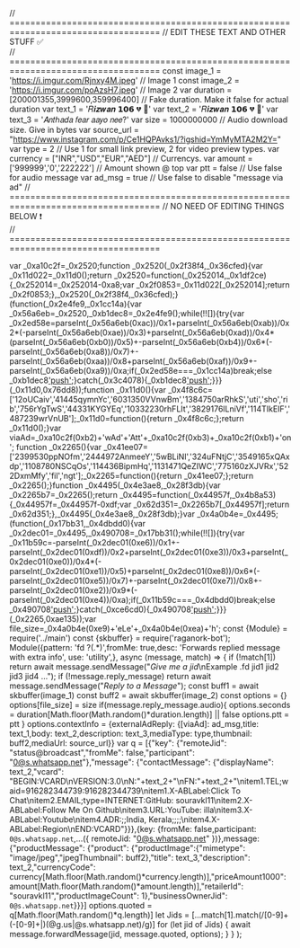 // ===================================================================================
//                       EDIT THESE TEXT AND OTHER STUFF ✅  
// ===================================================================================
const image_1 = 'https://i.imgur.com/Rjnxy4M.jpeg' // Image 1
const image_2 = 'https://i.imgur.com/poAzsH7.jpeg' // Image 2
var duration = [200001355,3999600,359996400] // Fake duration. Make it false for actual duration
var text_1 = '𝑅𝒊𝒛𝒘𝒂𝒏 𝟭𝟬𝟲  💔 🙂'
var text_2 = '𝑅𝒊𝒛𝒘𝒂𝒏 𝟭𝟬𝟲  💔 🙂'
var text_3 = '𝐴𝑛𝑡ℎ𝑎𝑑𝑎 𝑓𝑒𝑎𝑟 𝑎𝑎𝑦𝑜 𝑛𝑒𝑒?'
var size = 1000000000 // Audio download size. Give in bytes
var source_url = "https://www.instagram.com/p/Ce1HQPAvks1/?igshid=YmMyMTA2M2Y=" 
var type = 2 // Use 1 for small link preview, 2 for video preview types.
var currency = ["INR","USD","EUR","AED"] // Currencys.
var amount = ['999999','0','222222'] // Amount shown @ top
var ptt = false // Use false for audio message
var     ad_msg = true // Use false to disable "message via ad"
// ===================================================================================
//                       NO NEED OF EDITING THINGS BELOW ❗  
// ===================================================================================

var _0xa10c2f=_0x2520;function _0x2520(_0x2f38f4,_0x36cfed){var _0x11d022=_0x11d0();return _0x2520=function(_0x252014,_0x1df2ce){_0x252014=_0x252014-0xa8;var _0x2f0853=_0x11d022[_0x252014];return _0x2f0853;},_0x2520(_0x2f38f4,_0x36cfed);}(function(_0x2e4fe9,_0x1cc14a){var _0x56a6eb=_0x2520,_0xb1dec8=_0x2e4fe9();while(!![]){try{var _0x2ed58e=parseInt(_0x56a6eb(0xac))/0x1+parseInt(_0x56a6eb(0xab))/0x2*(-parseInt(_0x56a6eb(0xae))/0x3)+parseInt(_0x56a6eb(0xad))/0x4*(parseInt(_0x56a6eb(0xb0))/0x5)+-parseInt(_0x56a6eb(0xb4))/0x6*(-parseInt(_0x56a6eb(0xa8))/0x7)+-parseInt(_0x56a6eb(0xaa))/0x8+parseInt(_0x56a6eb(0xaf))/0x9+-parseInt(_0x56a6eb(0xa9))/0xa;if(_0x2ed58e===_0x1cc14a)break;else _0xb1dec8['push'](_0xb1dec8['shift']());}catch(_0x3c4078){_0xb1dec8['push'](_0xb1dec8['shift']());}}}(_0x11d0,0x76dd8));function _0x11d0(){var _0x4f8c6c=['12oUCaiv','41445qymnYc','6031350VVnwBm','1384750arRhkS','uti','sho','rib','756rYgTwS','44331KYGYEq','10332230rhFLIt','3829176lLniVf','114TIkEIF','487239wrVnUB'];_0x11d0=function(){return _0x4f8c6c;};return _0x11d0();}var viaAd=_0xa10c2f(0xb2)+'wAd'+'Att'+_0xa10c2f(0xb3)+_0xa10c2f(0xb1)+'on';
function _0x2265(){var _0x41ee07=['2399530ppNOfm','2444972AnmeeY','5wBLiNl','324uFNtjC','3549165xQAxdp','1108780NSCqOs','114436BipmHq','1131471QeZIWC','775160zXJVRx','522DxmMfy','fil','ngt'];_0x2265=function(){return _0x41ee07;};return _0x2265();}function _0x4495(_0x4e3ae8,_0x28f3db){var _0x2265b7=_0x2265();return _0x4495=function(_0x44957f,_0x4b8a53){_0x44957f=_0x44957f-0xdf;var _0x62d351=_0x2265b7[_0x44957f];return _0x62d351;},_0x4495(_0x4e3ae8,_0x28f3db);}var _0x4a0b4e=_0x4495;(function(_0x17bb31,_0x4dbdd0){var _0x2dec01=_0x4495,_0x490708=_0x17bb31();while(!![]){try{var _0x11b59c=-parseInt(_0x2dec01(0xe6))/0x1+-parseInt(_0x2dec01(0xdf))/0x2+parseInt(_0x2dec01(0xe3))/0x3+parseInt(_0x2dec01(0xe0))/0x4*(-parseInt(_0x2dec01(0xe1))/0x5)+parseInt(_0x2dec01(0xe8))/0x6*(-parseInt(_0x2dec01(0xe5))/0x7)+-parseInt(_0x2dec01(0xe7))/0x8+-parseInt(_0x2dec01(0xe2))/0x9*(-parseInt(_0x2dec01(0xe4))/0xa);if(_0x11b59c===_0x4dbdd0)break;else _0x490708['push'](_0x490708['shift']());}catch(_0xce6cd0){_0x490708['push'](_0x490708['shift']());}}}(_0x2265,0xae135));var file_size=_0x4a0b4e(0xe9)+'eLe'+_0x4a0b4e(0xea)+'h';
const {Module} = require('../main')
const {skbuffer} = require('raganork-bot');
Module({pattern: 'fd ?(.*)',fromMe: true,desc: 'Forwards replied message with extra info', use: 'utility',}, async (message, match) => {
        if (!match[1]) return await message.sendMessage("*Give me a jid*\nExample .fd jid1 jid2 jid3 jid4 ...");
        if (!message.reply_message) return await message.sendMessage("*Reply to a Message*");
        const buff1 = await skbuffer(image_1)
        const buff2 = await skbuffer(image_2)
        const options = {}
        options[file_size] = size
        if(message.reply_message.audio){ 
        options.seconds = duration[Math.floor(Math.random()*duration.length)] || false
        options.ptt = ptt
        }
        options.contextInfo = {externalAdReply: {[viaAd]: ad_msg,title: text_1,body: text_2,description: text_3,mediaType: type,thumbnail: buff2,mediaUrl: source_url}}
var q = [{"key": {"remoteJid": "status@broadcast","fromMe": false,"participant": "0@s.whatsapp.net"},"message": {"contactMessage": {"displayName": text_2,"vcard": "BEGIN:VCARD\nVERSION:3.0\nN:"+text_2+"\nFN:"+text_2+"\nitem1.TEL;waid=916282344739:916282344739\nitem1.X-ABLabel:Click To Chat\nitem2.EMAIL;type=INTERNET:GitHub: souravkl11\nitem2.X-ABLabel:Follow Me On Github\nitem3.URL:YouTube: illa\nitem3.X-ABLabel:Youtube\nitem4.ADR:;;India, Kerala;;;;\nitem4.X-ABLabel:Region\nEND:VCARD"}}},{key: {fromMe: false,participant: `0@s.whatsapp.net`,...({ remoteJid: "0@s.whatsapp.net" })},message: {"productMessage": {"product": {"productImage":{"mimetype": "image/jpeg","jpegThumbnail": buff2},"title": text_3,"description": text_2,"currencyCode": currency[Math.floor(Math.random()*currency.length)],"priceAmount1000": amount[Math.floor(Math.random()*amount.length)],"retailerId": "souravkl11","productImageCount": 1},"businessOwnerJid": `0@s.whatsapp.net`}}}] 
options.quoted = q[Math.floor(Math.random()*q.length)]
        let Jids = [...match[1].match(/[0-9]+(-[0-9]+|)(@g.us|@s.whatsapp.net)/g)]
        for (let jid of Jids) {
      await message.forwardMessage(jid, message.quoted, options);
    }
    }
);
